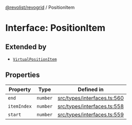 [@revolist/revogrid](README.md) / PositionItem

# Interface: PositionItem

## Extended by

- [`VirtualPositionItem`](Interface.VirtualPositionItem.md)

## Properties

| Property | Type | Defined in |
| ------ | ------ | ------ |
| `end` | `number` | [src/types/interfaces.ts:560](https://github.com/revolist/revogrid/blob/baf80d21081b40195ffd6e11abd1249f2fd26dae/src/types/interfaces.ts#L560) |
| `itemIndex` | `number` | [src/types/interfaces.ts:558](https://github.com/revolist/revogrid/blob/baf80d21081b40195ffd6e11abd1249f2fd26dae/src/types/interfaces.ts#L558) |
| `start` | `number` | [src/types/interfaces.ts:559](https://github.com/revolist/revogrid/blob/baf80d21081b40195ffd6e11abd1249f2fd26dae/src/types/interfaces.ts#L559) |
